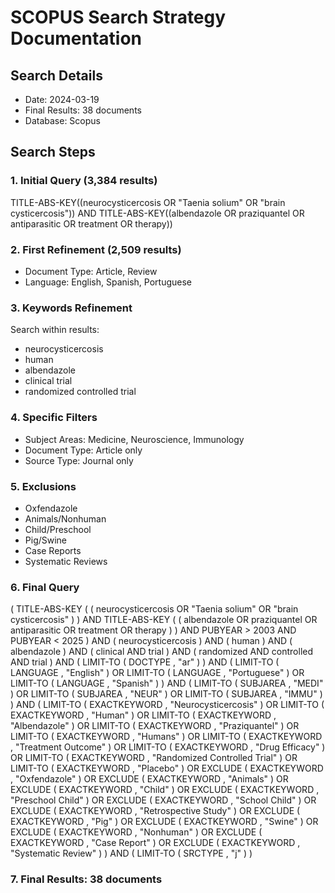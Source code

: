 ﻿# SCOPUS Search Strategy Documentation

## Search Details
- Date: 2024-03-19
- Final Results: 38 documents
- Database: Scopus

## Search Steps

### 1. Initial Query (3,384 results)
TITLE-ABS-KEY((neurocysticercosis OR "Taenia solium" OR "brain cysticercosis"))
AND
TITLE-ABS-KEY((albendazole OR praziquantel OR antiparasitic OR treatment OR therapy))


### 2. First Refinement (2,509 results)
- Document Type: Article, Review
- Language: English, Spanish, Portuguese

### 3. Keywords Refinement
Search within results:
- neurocysticercosis
- human
- albendazole
- clinical trial
- randomized controlled trial

### 4. Specific Filters
- Subject Areas: Medicine, Neuroscience, Immunology
- Document Type: Article only
- Source Type: Journal only

### 5. Exclusions
- Oxfendazole
- Animals/Nonhuman
- Child/Preschool
- Pig/Swine
- Case Reports
- Systematic Reviews

### 6. Final Query
( TITLE-ABS-KEY ( ( neurocysticercosis OR "Taenia solium" OR "brain cysticercosis" ) ) AND TITLE-ABS-KEY ( ( albendazole OR praziquantel OR antiparasitic OR treatment OR therapy ) ) AND PUBYEAR > 2003 AND PUBYEAR < 2025 ) AND ( neurocysticercosis ) AND ( human ) AND ( albendazole ) AND ( clinical AND trial ) AND ( randomized AND controlled AND trial ) AND ( LIMIT-TO ( DOCTYPE , "ar" ) ) AND ( LIMIT-TO ( LANGUAGE , "English" ) OR LIMIT-TO ( LANGUAGE , "Portuguese" ) OR LIMIT-TO ( LANGUAGE , "Spanish" ) ) AND ( LIMIT-TO ( SUBJAREA , "MEDI" ) OR LIMIT-TO ( SUBJAREA , "NEUR" ) OR LIMIT-TO ( SUBJAREA , "IMMU" ) ) AND ( LIMIT-TO ( EXACTKEYWORD , "Neurocysticercosis" ) OR LIMIT-TO ( EXACTKEYWORD , "Human" ) OR LIMIT-TO ( EXACTKEYWORD , "Albendazole" ) OR LIMIT-TO ( EXACTKEYWORD , "Praziquantel" ) OR LIMIT-TO ( EXACTKEYWORD , "Humans" ) OR LIMIT-TO ( EXACTKEYWORD , "Treatment Outcome" ) OR LIMIT-TO ( EXACTKEYWORD , "Drug Efficacy" ) OR LIMIT-TO ( EXACTKEYWORD , "Randomized Controlled Trial" ) OR LIMIT-TO ( EXACTKEYWORD , "Placebo" ) OR EXCLUDE ( EXACTKEYWORD , "Oxfendazole" ) OR EXCLUDE ( EXACTKEYWORD , "Animals" ) OR EXCLUDE ( EXACTKEYWORD , "Child" ) OR EXCLUDE ( EXACTKEYWORD , "Preschool Child" ) OR EXCLUDE ( EXACTKEYWORD , "School Child" ) OR EXCLUDE ( EXACTKEYWORD , "Retrospective Study" ) OR EXCLUDE ( EXACTKEYWORD , "Pig" ) OR EXCLUDE ( EXACTKEYWORD , "Swine" ) OR EXCLUDE ( EXACTKEYWORD , "Nonhuman" ) OR EXCLUDE ( EXACTKEYWORD , "Case Report" ) OR EXCLUDE ( EXACTKEYWORD , "Systematic Review" ) ) AND ( LIMIT-TO ( SRCTYPE , "j" ) )


### 7. Final Results: 38 documents
